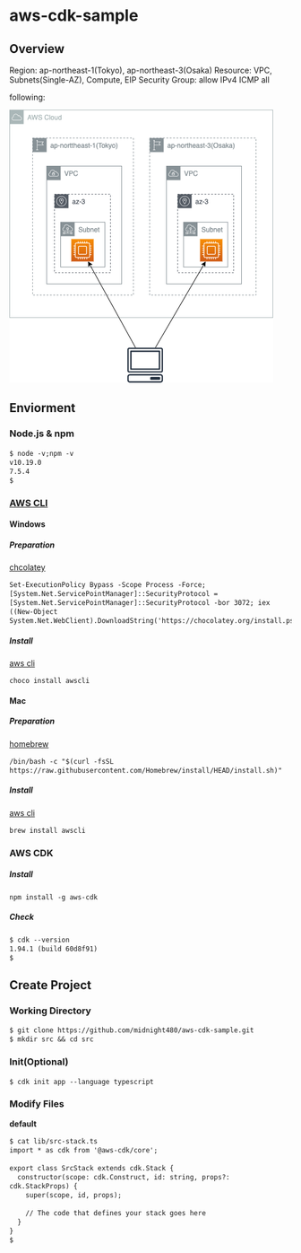 # aws-cdk-sample

## Overview

Region: ap-northeast-1(Tokyo), ap-northeast-3(Osaka)
Resource: VPC, Subnets(Single-AZ), Compute, EIP
Security Group: allow IPv4 ICMP all

following:

![AWS-Env](./images/sampleImage.png) 

## Enviorment

### Node.js & npm

```
$ node -v;npm -v                
v10.19.0
7.5.4
$ 
```

### [AWS CLI](https://aws.amazon.com/jp/cli/)

#### Windows

##### Preparation

[chcolatey](https://chocolatey.org/)
```
Set-ExecutionPolicy Bypass -Scope Process -Force; [System.Net.ServicePointManager]::SecurityProtocol = [System.Net.ServicePointManager]::SecurityProtocol -bor 3072; iex ((New-Object System.Net.WebClient).DownloadString('https://chocolatey.org/install.ps1'))
```

##### Install

[aws cli](https://chocolatey.org/packages/awscli)
```
choco install awscli
```

#### Mac

##### Preparation

[homebrew](https://brew.sh/index_ja)
```
/bin/bash -c "$(curl -fsSL https://raw.githubusercontent.com/Homebrew/install/HEAD/install.sh)"
```

##### Install

[aws cli](https://formulae.brew.sh/formula/awscli)
```
brew install awscli
```

### AWS CDK

##### Install 

```
npm install -g aws-cdk
```

##### Check

```
$ cdk --version
1.94.1 (build 60d8f91)
$ 
```

## Create Project

### Working Directory

```
$ git clone https://github.com/midnight480/aws-cdk-sample.git
$ mkdir src && cd src
```

### Init(Optional)

```
$ cdk init app --language typescript
```
### Modify Files

**default**

```
$ cat lib/src-stack.ts
import * as cdk from '@aws-cdk/core';

export class SrcStack extends cdk.Stack {
  constructor(scope: cdk.Construct, id: string, props?: cdk.StackProps) {
    super(scope, id, props);

    // The code that defines your stack goes here
  }
}
$
```
